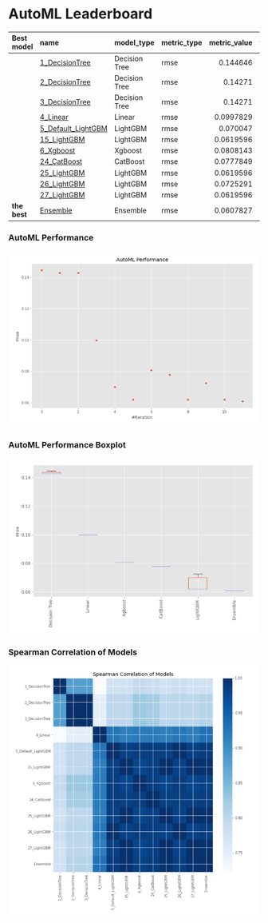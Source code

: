 # AutoML Leaderboard

| Best model   | name                                               | model_type    | metric_type   |   metric_value |   train_time |
|:-------------|:---------------------------------------------------|:--------------|:--------------|---------------:|-------------:|
|              | [1_DecisionTree](1_DecisionTree/README.md)         | Decision Tree | rmse          |      0.144646  |         0.38 |
|              | [2_DecisionTree](2_DecisionTree/README.md)         | Decision Tree | rmse          |      0.14271   |         0.38 |
|              | [3_DecisionTree](3_DecisionTree/README.md)         | Decision Tree | rmse          |      0.14271   |         0.38 |
|              | [4_Linear](4_Linear/README.md)                     | Linear        | rmse          |      0.0997829 |         0.41 |
|              | [5_Default_LightGBM](5_Default_LightGBM/README.md) | LightGBM      | rmse          |      0.070047  |         0.72 |
|              | [15_LightGBM](15_LightGBM/README.md)               | LightGBM      | rmse          |      0.0619596 |         0.57 |
|              | [6_Xgboost](6_Xgboost/README.md)                   | Xgboost       | rmse          |      0.0808143 |         0.93 |
|              | [24_CatBoost](24_CatBoost/README.md)               | CatBoost      | rmse          |      0.0777849 |         1.97 |
|              | [25_LightGBM](25_LightGBM/README.md)               | LightGBM      | rmse          |      0.0619596 |         0.68 |
|              | [26_LightGBM](26_LightGBM/README.md)               | LightGBM      | rmse          |      0.0725291 |         0.64 |
|              | [27_LightGBM](27_LightGBM/README.md)               | LightGBM      | rmse          |      0.0619596 |         0.57 |
| **the best** | [Ensemble](Ensemble/README.md)                     | Ensemble      | rmse          |      0.0607827 |         0.32 |

### AutoML Performance
![AutoML Performance](ldb_performance.png)

### AutoML Performance Boxplot
![AutoML Performance Boxplot](ldb_performance_boxplot.png)

### Spearman Correlation of Models
![models spearman correlation](correlation_heatmap.png)

